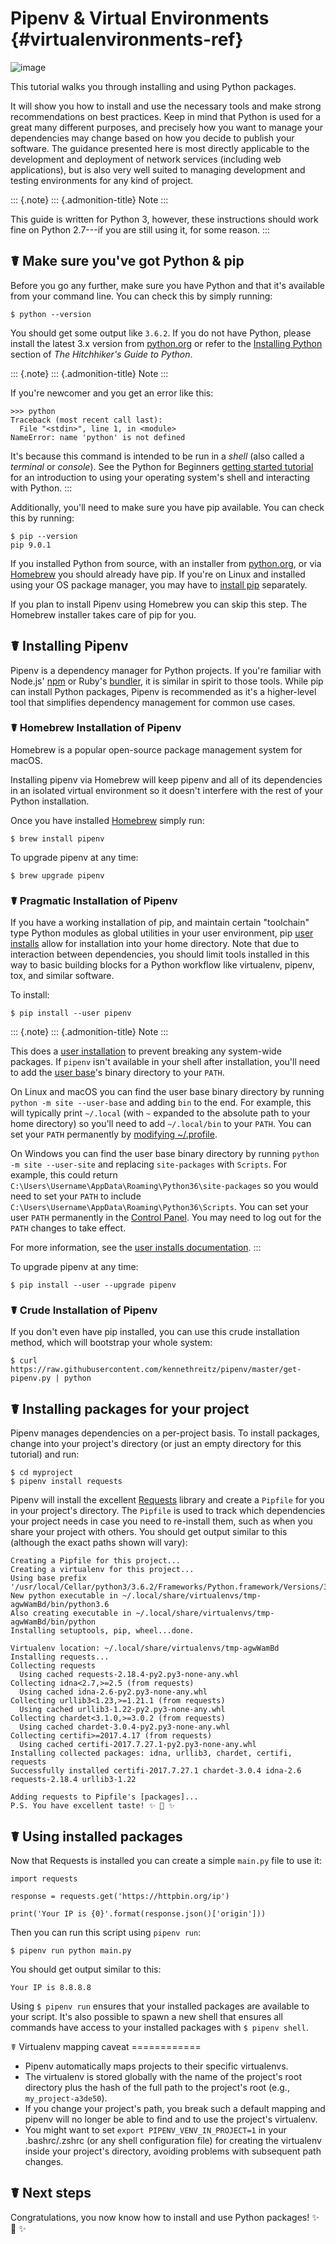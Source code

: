 Pipenv & Virtual Environments {#virtualenvironments-ref}
=============================

![image](https://farm3.staticflickr.com/2943/33485660921_dfc0494739_k_d.jpg)

This tutorial walks you through installing and using Python packages.

It will show you how to install and use the necessary tools and make
strong recommendations on best practices. Keep in mind that Python is
used for a great many different purposes, and precisely how you want to
manage your dependencies may change based on how you decide to publish
your software. The guidance presented here is most directly applicable
to the development and deployment of network services (including web
applications), but is also very well suited to managing development and
testing environments for any kind of project.

::: {.note}
::: {.admonition-title}
Note
:::

This guide is written for Python 3, however, these instructions should
work fine on Python 2.7---if you are still using it, for some reason.
:::

☤ Make sure you\'ve got Python & pip
------------------------------------

Before you go any further, make sure you have Python and that it\'s
available from your command line. You can check this by simply running:

    $ python --version

You should get some output like `3.6.2`. If you do not have Python,
please install the latest 3.x version from
[python.org](https://python.org) or refer to the [Installing
Python](http://docs.python-guide.org/en/latest/starting/installation/)
section of *The Hitchhiker\'s Guide to Python*.

::: {.note}
::: {.admonition-title}
Note
:::

If you\'re newcomer and you get an error like this:

``` {.sourceCode .pycon}
>>> python
Traceback (most recent call last):
  File "<stdin>", line 1, in <module>
NameError: name 'python' is not defined
```

It\'s because this command is intended to be run in a *shell* (also
called a *terminal* or *console*). See the Python for Beginners [getting
started
tutorial](https://opentechschool.github.io/python-beginners/en/getting_started.html#what-is-python-exactly)
for an introduction to using your operating system\'s shell and
interacting with Python.
:::

Additionally, you\'ll need to make sure you have pip available. You can
check this by running:

    $ pip --version
    pip 9.0.1

If you installed Python from source, with an installer from
[python.org](https://python.org), or via [Homebrew](https://brew.sh) you
should already have pip. If you\'re on Linux and installed using your OS
package manager, you may have to [install
pip](https://pip.pypa.io/en/stable/installing/) separately.

If you plan to install Pipenv using Homebrew you can skip this step. The
Homebrew installer takes care of pip for you.

☤ Installing Pipenv
-------------------

Pipenv is a dependency manager for Python projects. If you\'re familiar
with Node.js\' [npm](https://www.npmjs.com/) or Ruby\'s
[bundler](http://bundler.io/), it is similar in spirit to those tools.
While pip can install Python packages, Pipenv is recommended as it\'s a
higher-level tool that simplifies dependency management for common use
cases.

### ☤ Homebrew Installation of Pipenv

Homebrew is a popular open-source package management system for macOS.

Installing pipenv via Homebrew will keep pipenv and all of its
dependencies in an isolated virtual environment so it doesn\'t interfere
with the rest of your Python installation.

Once you have installed [Homebrew](https://brew.sh) simply run:

    $ brew install pipenv

To upgrade pipenv at any time:

    $ brew upgrade pipenv

### ☤ Pragmatic Installation of Pipenv

If you have a working installation of pip, and maintain certain
\"toolchain\" type Python modules as global utilities in your user
environment, pip [user
installs](https://pip.pypa.io/en/stable/user_guide/#user-installs) allow
for installation into your home directory. Note that due to interaction
between dependencies, you should limit tools installed in this way to
basic building blocks for a Python workflow like virtualenv, pipenv,
tox, and similar software.

To install:

    $ pip install --user pipenv

::: {.note}
::: {.admonition-title}
Note
:::

This does a [user
installation](https://pip.pypa.io/en/stable/user_guide/#user-installs)
to prevent breaking any system-wide packages. If `pipenv` isn\'t
available in your shell after installation, you\'ll need to add the
[user
base](https://docs.python.org/3/library/site.html#site.USER_BASE)\'s
binary directory to your `PATH`.

On Linux and macOS you can find the user base binary directory by
running `python -m site --user-base` and adding `bin` to the end. For
example, this will typically print `~/.local` (with `~` expanded to the
absolute path to your home directory) so you\'ll need to add
`~/.local/bin` to your `PATH`. You can set your `PATH` permanently by
[modifying \~/.profile](https://stackoverflow.com/a/14638025).

On Windows you can find the user base binary directory by running
`python -m site --user-site` and replacing `site-packages` with
`Scripts`. For example, this could return
`C:\Users\Username\AppData\Roaming\Python36\site-packages` so you would
need to set your `PATH` to include
`C:\Users\Username\AppData\Roaming\Python36\Scripts`. You can set your
user `PATH` permanently in the [Control
Panel](https://msdn.microsoft.com/en-us/library/windows/desktop/bb776899(v=vs.85).aspx).
You may need to log out for the `PATH` changes to take effect.

For more information, see the [user installs
documentation](https://pip.pypa.io/en/stable/user_guide/#user-installs).
:::

To upgrade pipenv at any time:

    $ pip install --user --upgrade pipenv

### ☤ Crude Installation of Pipenv

If you don\'t even have pip installed, you can use this crude
installation method, which will bootstrap your whole system:

    $ curl https://raw.githubusercontent.com/kennethreitz/pipenv/master/get-pipenv.py | python

☤ Installing packages for your project
--------------------------------------

Pipenv manages dependencies on a per-project basis. To install packages,
change into your project\'s directory (or just an empty directory for
this tutorial) and run:

    $ cd myproject
    $ pipenv install requests

Pipenv will install the excellent
[Requests](https://python-requests.org) library and create a `Pipfile`
for you in your project\'s directory. The `Pipfile` is used to track
which dependencies your project needs in case you need to re-install
them, such as when you share your project with others. You should get
output similar to this (although the exact paths shown will vary):

    Creating a Pipfile for this project...
    Creating a virtualenv for this project...
    Using base prefix '/usr/local/Cellar/python3/3.6.2/Frameworks/Python.framework/Versions/3.6'
    New python executable in ~/.local/share/virtualenvs/tmp-agwWamBd/bin/python3.6
    Also creating executable in ~/.local/share/virtualenvs/tmp-agwWamBd/bin/python
    Installing setuptools, pip, wheel...done.

    Virtualenv location: ~/.local/share/virtualenvs/tmp-agwWamBd
    Installing requests...
    Collecting requests
      Using cached requests-2.18.4-py2.py3-none-any.whl
    Collecting idna<2.7,>=2.5 (from requests)
      Using cached idna-2.6-py2.py3-none-any.whl
    Collecting urllib3<1.23,>=1.21.1 (from requests)
      Using cached urllib3-1.22-py2.py3-none-any.whl
    Collecting chardet<3.1.0,>=3.0.2 (from requests)
      Using cached chardet-3.0.4-py2.py3-none-any.whl
    Collecting certifi>=2017.4.17 (from requests)
      Using cached certifi-2017.7.27.1-py2.py3-none-any.whl
    Installing collected packages: idna, urllib3, chardet, certifi, requests
    Successfully installed certifi-2017.7.27.1 chardet-3.0.4 idna-2.6 requests-2.18.4 urllib3-1.22

    Adding requests to Pipfile's [packages]...
    P.S. You have excellent taste! ✨ 🍰 ✨

☤ Using installed packages
--------------------------

Now that Requests is installed you can create a simple `main.py` file to
use it:

``` {.sourceCode .python}
import requests

response = requests.get('https://httpbin.org/ip')

print('Your IP is {0}'.format(response.json()['origin']))
```

Then you can run this script using `pipenv run`:

    $ pipenv run python main.py

You should get output similar to this:

``` {.sourceCode .text}
Your IP is 8.8.8.8
```

Using `$ pipenv run` ensures that your installed packages are available
to your script. It\'s also possible to spawn a new shell that ensures
all commands have access to your installed packages with
`$ pipenv shell`.

☤ Virtualenv mapping caveat ============

-   Pipenv automatically maps projects to their specific virtualenvs.
-   The virtualenv is stored globally with the name of the project's
    root directory plus the hash of the full path to the project\'s root
    (e.g., `my_project-a3de50`).
-   If you change your project\'s path, you break such a default mapping
    and pipenv will no longer be able to find and to use the project\'s
    virtualenv.
-   You might want to set `export PIPENV_VENV_IN_PROJECT=1` in your
    .bashrc/.zshrc (or any shell configuration file) for creating the
    virtualenv inside your project\'s directory, avoiding problems with
    subsequent path changes.

☤ Next steps
------------

Congratulations, you now know how to install and use Python packages! ✨
🍰 ✨
